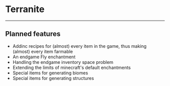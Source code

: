 # Terranite

***

## Planned features
* Addinc recipes for (almost) every item in the game, thus making (almost) every item farmable
* An endgame Fly enchantment
* Handling the endgame inventory space problem
* Extending the limits of minecraft's default enchantments
* Special items for generating biomes
* Special items for generating structures
